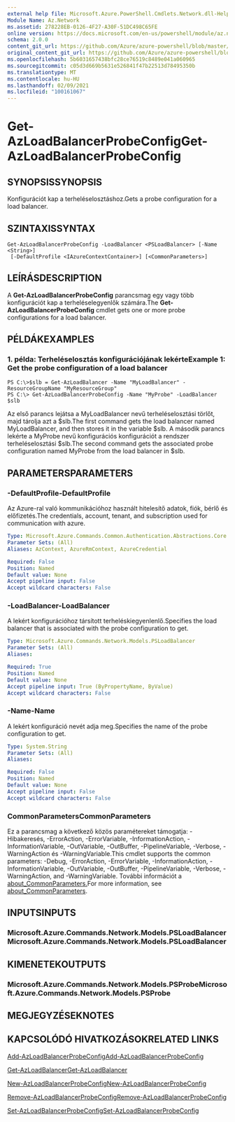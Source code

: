 ```yaml
---
external help file: Microsoft.Azure.PowerShell.Cmdlets.Network.dll-Help.xml
Module Name: Az.Network
ms.assetid: 278228EB-0126-4F27-A30F-51DC498C65FE
online version: https://docs.microsoft.com/en-us/powershell/module/az.network/get-azloadbalancerprobeconfig
schema: 2.0.0
content_git_url: https://github.com/Azure/azure-powershell/blob/master/src/Network/Network/help/Get-AzLoadBalancerProbeConfig.md
original_content_git_url: https://github.com/Azure/azure-powershell/blob/master/src/Network/Network/help/Get-AzLoadBalancerProbeConfig.md
ms.openlocfilehash: 5b6031657438bfc28ce76519c8489e041a060965
ms.sourcegitcommit: c05d3d669b5631e526841f47b22513d78495350b
ms.translationtype: MT
ms.contentlocale: hu-HU
ms.lasthandoff: 02/09/2021
ms.locfileid: "100161067"
---
```

# <span data-ttu-id="2d8e9-101">Get-AzLoadBalancerProbeConfig</span><span class="sxs-lookup"><span data-stu-id="2d8e9-101">Get-AzLoadBalancerProbeConfig</span></span>

## <span data-ttu-id="2d8e9-102">SYNOPSIS</span><span class="sxs-lookup"><span data-stu-id="2d8e9-102">SYNOPSIS</span></span>
<span data-ttu-id="2d8e9-103">Konfigurációt kap a terheléselosztáshoz.</span><span class="sxs-lookup"><span data-stu-id="2d8e9-103">Gets a probe configuration for a load balancer.</span></span>

## <span data-ttu-id="2d8e9-104">SZINTAXIS</span><span class="sxs-lookup"><span data-stu-id="2d8e9-104">SYNTAX</span></span>

```
Get-AzLoadBalancerProbeConfig -LoadBalancer <PSLoadBalancer> [-Name <String>]
 [-DefaultProfile <IAzureContextContainer>] [<CommonParameters>]
```

## <span data-ttu-id="2d8e9-105">LEÍRÁS</span><span class="sxs-lookup"><span data-stu-id="2d8e9-105">DESCRIPTION</span></span>
<span data-ttu-id="2d8e9-106">A **Get-AzLoadBalancerProbeConfig** parancsmag egy vagy több konfigurációt kap a terheléselegyenlők számára.</span><span class="sxs-lookup"><span data-stu-id="2d8e9-106">The **Get-AzLoadBalancerProbeConfig** cmdlet gets one or more probe configurations for a load balancer.</span></span>

## <span data-ttu-id="2d8e9-107">PÉLDÁK</span><span class="sxs-lookup"><span data-stu-id="2d8e9-107">EXAMPLES</span></span>

### <span data-ttu-id="2d8e9-108">1. példa: Terheléselosztás konfigurációjának lekérte</span><span class="sxs-lookup"><span data-stu-id="2d8e9-108">Example 1: Get the probe configuration of a load balancer</span></span>
```
PS C:\>$slb = Get-AzLoadBalancer -Name "MyLoadBalancer" -ResourceGroupName "MyResourceGroup"
PS C:\> Get-AzLoadBalancerProbeConfig -Name "MyProbe" -LoadBalancer $slb
```

<span data-ttu-id="2d8e9-109">Az első parancs lejátsa a MyLoadBalancer nevű terheléselosztási törlőt, majd tárolja azt a $slb.</span><span class="sxs-lookup"><span data-stu-id="2d8e9-109">The first command gets the load balancer named MyLoadBalancer, and then stores it in the variable $slb.</span></span>
<span data-ttu-id="2d8e9-110">A második parancs lekérte a MyProbe nevű konfigurációs konfigurációt a rendszer terheléselosztási $slb.</span><span class="sxs-lookup"><span data-stu-id="2d8e9-110">The second command gets the associated probe configuration named MyProbe from the load balancer in $slb.</span></span>

## <span data-ttu-id="2d8e9-111">PARAMETERS</span><span class="sxs-lookup"><span data-stu-id="2d8e9-111">PARAMETERS</span></span>

### <span data-ttu-id="2d8e9-112">-DefaultProfile</span><span class="sxs-lookup"><span data-stu-id="2d8e9-112">-DefaultProfile</span></span>
<span data-ttu-id="2d8e9-113">Az Azure-ral való kommunikációhoz használt hitelesítő adatok, fiók, bérlő és előfizetés.</span><span class="sxs-lookup"><span data-stu-id="2d8e9-113">The credentials, account, tenant, and subscription used for communication with azure.</span></span>

```yaml
Type: Microsoft.Azure.Commands.Common.Authentication.Abstractions.Core.IAzureContextContainer
Parameter Sets: (All)
Aliases: AzContext, AzureRmContext, AzureCredential

Required: False
Position: Named
Default value: None
Accept pipeline input: False
Accept wildcard characters: False
```

### <span data-ttu-id="2d8e9-114">-LoadBalancer</span><span class="sxs-lookup"><span data-stu-id="2d8e9-114">-LoadBalancer</span></span>
<span data-ttu-id="2d8e9-115">A lekért konfigurációhoz társított terheléskiegyenlenlő.</span><span class="sxs-lookup"><span data-stu-id="2d8e9-115">Specifies the load balancer that is associated with the probe configuration to get.</span></span>

```yaml
Type: Microsoft.Azure.Commands.Network.Models.PSLoadBalancer
Parameter Sets: (All)
Aliases:

Required: True
Position: Named
Default value: None
Accept pipeline input: True (ByPropertyName, ByValue)
Accept wildcard characters: False
```

### <span data-ttu-id="2d8e9-116">-Name</span><span class="sxs-lookup"><span data-stu-id="2d8e9-116">-Name</span></span>
<span data-ttu-id="2d8e9-117">A lekért konfiguráció nevét adja meg.</span><span class="sxs-lookup"><span data-stu-id="2d8e9-117">Specifies the name of the probe configuration to get.</span></span>

```yaml
Type: System.String
Parameter Sets: (All)
Aliases:

Required: False
Position: Named
Default value: None
Accept pipeline input: False
Accept wildcard characters: False
```

### <span data-ttu-id="2d8e9-118">CommonParameters</span><span class="sxs-lookup"><span data-stu-id="2d8e9-118">CommonParameters</span></span>
<span data-ttu-id="2d8e9-119">Ez a parancsmag a következő közös paramétereket támogatja: -Hibakeresés, -ErrorAction, -ErrorVariable, -InformationAction, -InformationVariable, -OutVariable, -OutBuffer, -PipelineVariable, -Verbose, -WarningAction és -WarningVariable.</span><span class="sxs-lookup"><span data-stu-id="2d8e9-119">This cmdlet supports the common parameters: -Debug, -ErrorAction, -ErrorVariable, -InformationAction, -InformationVariable, -OutVariable, -OutBuffer, -PipelineVariable, -Verbose, -WarningAction, and -WarningVariable.</span></span> <span data-ttu-id="2d8e9-120">További információt a [about_CommonParameters.](http://go.microsoft.com/fwlink/?LinkID=113216)</span><span class="sxs-lookup"><span data-stu-id="2d8e9-120">For more information, see [about_CommonParameters](http://go.microsoft.com/fwlink/?LinkID=113216).</span></span>

## <span data-ttu-id="2d8e9-121">INPUTS</span><span class="sxs-lookup"><span data-stu-id="2d8e9-121">INPUTS</span></span>

### <span data-ttu-id="2d8e9-122">Microsoft.Azure.Commands.Network.Models.PSLoadBalancer</span><span class="sxs-lookup"><span data-stu-id="2d8e9-122">Microsoft.Azure.Commands.Network.Models.PSLoadBalancer</span></span>

## <span data-ttu-id="2d8e9-123">KIMENETEK</span><span class="sxs-lookup"><span data-stu-id="2d8e9-123">OUTPUTS</span></span>

### <span data-ttu-id="2d8e9-124">Microsoft.Azure.Commands.Network.Models.PSProbe</span><span class="sxs-lookup"><span data-stu-id="2d8e9-124">Microsoft.Azure.Commands.Network.Models.PSProbe</span></span>

## <span data-ttu-id="2d8e9-125">MEGJEGYZÉSEK</span><span class="sxs-lookup"><span data-stu-id="2d8e9-125">NOTES</span></span>

## <span data-ttu-id="2d8e9-126">KAPCSOLÓDÓ HIVATKOZÁSOK</span><span class="sxs-lookup"><span data-stu-id="2d8e9-126">RELATED LINKS</span></span>

[<span data-ttu-id="2d8e9-127">Add-AzLoadBalancerProbeConfig</span><span class="sxs-lookup"><span data-stu-id="2d8e9-127">Add-AzLoadBalancerProbeConfig</span></span>](./Add-AzLoadBalancerProbeConfig.md)

[<span data-ttu-id="2d8e9-128">Get-AzLoadBalancer</span><span class="sxs-lookup"><span data-stu-id="2d8e9-128">Get-AzLoadBalancer</span></span>](./Get-AzLoadBalancer.md)

[<span data-ttu-id="2d8e9-129">New-AzLoadBalancerProbeConfig</span><span class="sxs-lookup"><span data-stu-id="2d8e9-129">New-AzLoadBalancerProbeConfig</span></span>](./New-AzLoadBalancerProbeConfig.md)

[<span data-ttu-id="2d8e9-130">Remove-AzLoadBalancerProbeConfig</span><span class="sxs-lookup"><span data-stu-id="2d8e9-130">Remove-AzLoadBalancerProbeConfig</span></span>](./Remove-AzLoadBalancerProbeConfig.md)

[<span data-ttu-id="2d8e9-131">Set-AzLoadBalancerProbeConfig</span><span class="sxs-lookup"><span data-stu-id="2d8e9-131">Set-AzLoadBalancerProbeConfig</span></span>](./Set-AzLoadBalancerProbeConfig.md)


